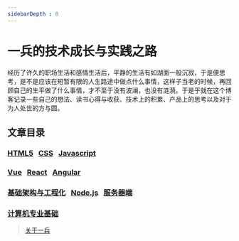 ```yaml
---
sidebarDepth : 0
---
```

# 一兵的技术成长与实践之路

经历了许久的职场生活和感情生活后，平静的生活有如湖面一般沉寂，于是便思考，是不是应该在短暂有限的人生路途中做点什么事情，这样子当老的时候，再回顾自己的生平做了什么事情，才不至于没有波澜，也没有涟漪。于是乎就在这个博客记录一些自己的想法、读书心得与收获、技术上的积累、产品上的思考以及对于为人处世的方与圆。



## 文章目录

###  [HTML5](./hybrid/h5/README.md) &nbsp;  [CSS](./css/README.md) &nbsp; [Javascript](./javascript/README.md) 


### [Vue](./vue/README.md) &nbsp; [React](./react/README.md) &nbsp; [Angular](./angular/README.md)


###  [基础架构与工程化](./structure/README.md) &nbsp;  [Node.js](./node/README.md) &nbsp;  [服务器端](./server/README.md)

### [计算机专业基础](./computer/README.md)





> [关于一兵](./about-me.md)
